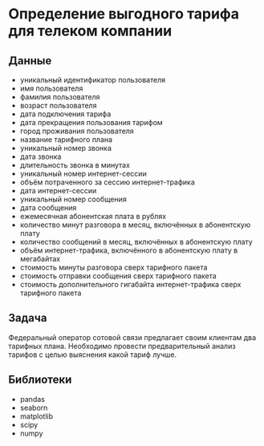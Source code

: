 # Определение выгодного тарифа для телеком компании

## Данные

* уникальный идентификатор пользователя
* имя пользователя
* фамилия пользователя
* возраст пользователя
* дата подключения тарифа 
* дата прекращения пользования тарифом 
* город проживания пользователя
* название тарифного плана
* уникальный номер звонка
* дата звонка
* длительность звонка в минутах
* уникальный номер интернет-сессии
* объём потраченного за сессию интернет-трафика 
* дата интернет-сессии
* уникальный номер сообщения
* дата сообщения
* ежемесячная абонентская плата в рублях
* количество минут разговора в месяц, включённых в абонентскую плату
* количество сообщений в месяц, включённых в абонентскую плату
* объём интернет-трафика, включённого в абонентскую плату в мегабайтах
* стоимость минуты разговора сверх тарифного пакета 
* стоимость отправки сообщения сверх тарифного пакета
* стоимость дополнительного гигабайта интернет-трафика сверх тарифного пакета

## Задача

Федеральный оператор сотовой связи предлагает своим клиентам два тарифных плана. Необходимо провести предварительный анализ тарифов с целью выяснения какой тариф лучше.

## Библиотеки

* pandas
* seaborn
* matplotlib
* scipy
* numpy
